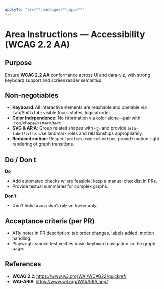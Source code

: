 ```yaml
---
applyTo: "src/**,packages/**,app/**"
---
```


# Area Instructions — Accessibility (WCAG 2.2 AA)

## Purpose
Ensure **WCAG 2.2 AA** conformance across UI and data-viz, with strong keyboard support and screen reader semantics.

## Non-negotiables
- **Keyboard**: All interactive elements are reachable and operable via Tab/Shift+Tab; visible focus states; logical order.
- **Color independence**: No information via color alone—pair with icon/shape/pattern/text.
- **SVG & ARIA**: Group related shapes with `<g>` and provide `aria-label`/`title`. Use landmark roles and relationships appropriately.
- **Reduced motion**: Respect `prefers-reduced-motion`; provide motion-light rendering of graph transitions.

## Do / Don’t
**Do**
- Add automated checks where feasible; keep a manual checklist in PRs.
- Provide textual summaries for complex graphs.

**Don’t**
- Don’t hide focus; don’t rely on hover only.

## Acceptance criteria (per PR)
- A11y notes in PR description: tab order changes, labels added, motion handling.
- Playwright smoke test verifies basic keyboard navigation on the graph page.

## References
- **WCAG 2.2**: https://www.w3.org/WAI/WCAG22/quickref/
- **WAI-ARIA**: https://www.w3.org/WAI/ARIA/apg/

